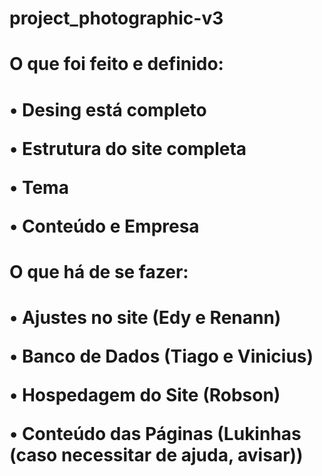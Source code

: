 # project_photographic-v3

<h1> O que foi feito e definido: <h1>

• Desing está completo

• Estrutura do site completa

• Tema

• Conteúdo e Empresa

<h1> O que há de se fazer: <h1>

• Ajustes no site (Edy e Renann)

• Banco de Dados (Tiago e Vinicius)

• Hospedagem do Site (Robson)

• Conteúdo das Páginas (Lukinhas (caso necessitar de ajuda, avisar))
